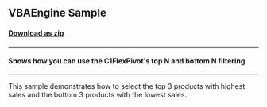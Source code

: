 ## VBAEngine Sample
#### [Download as zip](https://grapecity.github.io/DownGit/#/home?url=https://github.com/GrapeCity/ComponentOne-WinForms-Samples/tree/master/NetFramework\FlexPivot\CS\TopN)
____
#### Shows how you can use the C1FlexPivot's top N and bottom N filtering.
____
This sample demonstrates how to select the top 3 products with highest sales and the bottom 3 products with the lowest sales.
